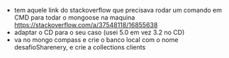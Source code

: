 - tem aquele link do stackoverflow que precisava rodar um comando em CMD para todar o mongoose na maquina
https://stackoverflow.com/a/37548118/16855638
- adaptar o CD para o seu caso (usei 5.0 em vez 3.2 no CD)
- va no mongo compass e crie o banco local com o nome desafioSharenery, e crie a collections clients
